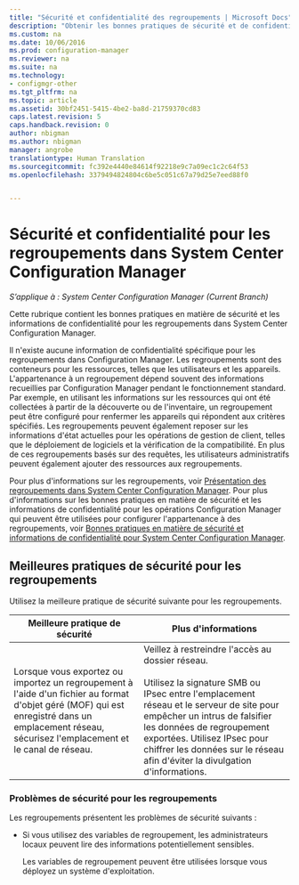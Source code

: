 ```yaml
---
title: "Sécurité et confidentialité des regroupements | Microsoft Docs"
description: "Obtenir les bonnes pratiques de sécurité et de confidentialité des regroupements dans System Center Configuration Manager."
ms.custom: na
ms.date: 10/06/2016
ms.prod: configuration-manager
ms.reviewer: na
ms.suite: na
ms.technology:
- configmgr-other
ms.tgt_pltfrm: na
ms.topic: article
ms.assetid: 30bf2451-5415-4be2-ba8d-21759370cd83
caps.latest.revision: 5
caps.handback.revision: 0
author: nbigman
ms.author: nbigman
manager: angrobe
translationtype: Human Translation
ms.sourcegitcommit: fc392e4440e84614f92218e9c7a09ec1c2c64f53
ms.openlocfilehash: 3379494824804c6be5c051c67a79d25e7eed88f0


---
```

# <a name="security-and-privacy-for-collections-in-system-center-configuration-manager"></a>Sécurité et confidentialité pour les regroupements dans System Center Configuration Manager

*S’applique à : System Center Configuration Manager (Current Branch)*

Cette rubrique contient les bonnes pratiques en matière de sécurité et les informations de confidentialité pour les regroupements dans System Center Configuration Manager.  

 Il n'existe aucune information de confidentialité spécifique pour les regroupements dans Configuration Manager. Les regroupements sont des conteneurs pour les ressources, telles que les utilisateurs et les appareils. L'appartenance à un regroupement dépend souvent des informations recueillies par Configuration Manager pendant le fonctionnement standard. Par exemple, en utilisant les informations sur les ressources qui ont été collectées à partir de la découverte ou de l'inventaire, un regroupement peut être configuré pour renfermer les appareils qui répondent aux critères spécifiés. Les regroupements peuvent également reposer sur les informations d'état actuelles pour les opérations de gestion de client, telles que le déploiement de logiciels et la vérification de la compatibilité. En plus de ces regroupements basés sur des requêtes, les utilisateurs administratifs peuvent également ajouter des ressources aux regroupements.  

 Pour plus d'informations sur les regroupements, voir [Présentation des regroupements dans System Center Configuration Manager](../../../../core/clients/manage/collections/introduction-to-collections.md). Pour plus d'informations sur les bonnes pratiques en matière de sécurité et les informations de confidentialité pour les opérations Configuration Manager qui peuvent être utilisées pour configurer l'appartenance à des regroupements, voir [Bonnes pratiques en matière de sécurité et informations de confidentialité pour System Center Configuration Manager](../../../../core/plan-design/security/security-best-practices-and-privacy-information.md).  

## <a name="security-best-practices-for-collections"></a>Meilleures pratiques de sécurité pour les regroupements  
 Utilisez la meilleure pratique de sécurité suivante pour les regroupements.  

|Meilleure pratique de sécurité|Plus d'informations|  
|----------------------------|----------------------|  
|Lorsque vous exportez ou importez un regroupement à l'aide d'un fichier au format d'objet géré (MOF) qui est enregistré dans un emplacement réseau, sécurisez l'emplacement et le canal de réseau.|Veillez à restreindre l'accès au dossier réseau.<br /><br /> Utilisez la signature SMB ou IPsec entre l'emplacement réseau et le serveur de site pour empêcher un intrus de falsifier les données de regroupement exportées. Utilisez IPsec pour chiffrer les données sur le réseau afin d'éviter la divulgation d'informations.|  

### <a name="security-issues-for-collections"></a>Problèmes de sécurité pour les regroupements  
 Les regroupements présentent les problèmes de sécurité suivants :  

-   Si vous utilisez des variables de regroupement, les administrateurs locaux peuvent lire des informations potentiellement sensibles.  

     Les variables de regroupement peuvent être utilisées lorsque vous déployez un système d'exploitation.  



<!--HONumber=Dec16_HO3-->


